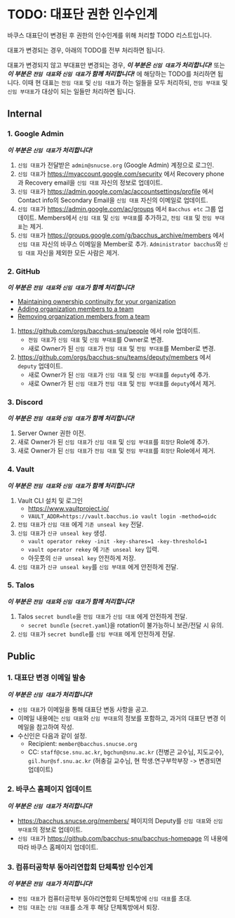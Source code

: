 # TODO: 대표단 권한 인수인계

바쿠스 대표단이 변경된 후 권한의 인수인계를 위해 처리할 TODO 리스트입니다.

대표가 변경되는 경우, 아래의 TODO를 전부 처리하면 됩니다.

대표가 변경되지 않고 부대표만 변경되는 경우, ***이 부분은 `신임 대표`가 처리합니다!*** 또는 ***이 부분은 `전임 대표`와 `신임 대표`가 함께 처리합니다!*** 에 해당하는 TODO를 처리하면 됩니다. 이때 현 대표는 `전임 대표` 및 `신임 대표`가 하는 일들을 모두 처리하되, `전임 부대표` 및 `신임 부대표`가 대상이 되는 일들만 처리하면 됩니다.

## Internal

### 1. Google Admin

***이 부분은 `신임 대표`가 처리합니다!***

1. `신임 대표`가 전달받은 `admin@snucse.org` (Google Admin) 계정으로 로그인.
2. `신임 대표`가 <https://myaccount.google.com/security> 에서 Recovery phone과 Recovery email을 `신임 대표` 자신의 정보로 업데이트.
3. `신임 대표`가 <https://admin.google.com/ac/accountsettings/profile> 에서 Contact info의 Secondary Email을 `신임 대표` 자신의 이메일로 업데이트.
4. `신임 대표`가 <https://admin.google.com/ac/groups> 에서 `Bacchus etc` 그룹 업데이트. Members에서 `신임 대표` 및 `신임 부대표`를 추가하고, `전임 대표` 및 `전임 부대표`는 제거.
5. `신임 대표`가 <https://groups.google.com/g/bacchus_archive/members> 에서 `신임 대표` 자신의 바쿠스 이메일을 Member로 추가. `Administrator bacchus`와 `신임 대표` 자신을 제외한 모든 사람은 제거.

### 2. GitHub

***이 부분은 `전임 대표`와 `신임 대표`가 함께 처리합니다!***

- [Maintaining ownership continuity for your organization](https://docs.github.com/en/free-pro-team@latest/github/setting-up-and-managing-organizations-and-teams/maintaining-ownership-continuity-for-your-organization)
- [Adding organization members to a team](https://docs.github.com/en/free-pro-team@latest/github/setting-up-and-managing-organizations-and-teams/adding-organization-members-to-a-team)
- [Removing organization members from a team](https://docs.github.com/en/free-pro-team@latest/github/setting-up-and-managing-organizations-and-teams/removing-organization-members-from-a-team)

1. <https://github.com/orgs/bacchus-snu/people> 에서 role 업데이트.
   - `전임 대표`가 `신임 대표` 및 `신임 부대표`를 Owner로 변경.
   - 새로 Owner가 된 `신임 대표`가 `전임 대표` 및 `전임 부대표`를 Member로 변경.
2. <https://github.com/orgs/bacchus-snu/teams/deputy/members> 에서 `deputy` 업데이트.
   - 새로 Owner가 된 `신임 대표`가 `신임 대표` 및 `신임 부대표`를 `deputy`에 추가.
   - 새로 Owner가 된 `신임 대표`가 `전임 대표` 및 `전임 부대표`를 `deputy`에서 제거.

### 3. Discord

***이 부분은 `전임 대표`와 `신임 대표`가 함께 처리합니다!***

1. Server Owner 권한 이전.
2. 새로 Owner가 된 `신임 대표`가 `신임 대표` 및 `신임 부대표`를 `회장단` Role에
   추가.
3. 새로 Owner가 된 `신임 대표`가 `전임 대표` 및 `전임 부대표`를 `회장단`
   Role에서 제거.

### 4. Vault

***이 부분은 `전임 대표`와 `신임 대표`가 함께 처리합니다!***

1. Vault CLI 설치 및 로그인
   - <https://www.vaultproject.io/>
   - `VAULT_ADDR=https://vault.bacchus.io vault login -method=oidc`
2. `전임 대표`가 `신임 대표`  에게 `기존 unseal key` 전달.
3. `신임 대표`가 `신규 unseal key` 생성.
   - `vault operator rekey -init -key-shares=1 -key-threshold=1`
   - `vault operator rekey` 에 `기존 unseal key` 입력.
   - 아웃풋의 `신규 unseal key` 안전하게 저장.
4. `신임 대표`가 `신규 unseal key`를 `신임 부대표` 에게 안전하게 전달.

### 5. Talos

***이 부분은 `전임 대표`와 `신임 대표`가 함께 처리합니다!***

1. Talos `secret bundle`을 `전임 대표`가 `신임 대표` 에게 안전하게 전달.
   - `secret bundle` (`secret.yaml`)을 rotation이 불가능하니 보관/전달 시 유의.
2. `신임 대표`가 `secret bundle`를 `신임 부대표` 에게 안전하게 전달.

## Public

### 1. 대표단 변경 이메일 발송

***이 부분은 `신임 대표`가 처리합니다!***

- `신임 대표`가 이메일을 통해 대표단 변동 사항을 공고.
- 이메일 내용에는 `신임 대표`와 `신임 부대표`의 정보를 포함하고, 과거의 대표단 변경 이메일을 참고하여 작성.
- 수신인은 다음과 같이 설정.
   - Recipient: `member@bacchus.snucse.org`
   - CC: `staff@cse.snu.ac.kr`, `bgchun@snu.ac.kr` (전병곤 교수님, 지도교수), `gil.hur@sf.snu.ac.kr` (허충길 교수님, 현 학생.연구부학부장 -> 변경되면 업데이트)

### 2. 바쿠스 홈페이지 업데이트

***이 부분은 `신임 대표`가 처리합니다!***

- <https://bacchus.snucse.org/members/> 페이지의 Deputy를 `신임 대표`와 `신임 부대표`의 정보로 업데이트.
- `신임 대표`가 <https://github.com/bacchus-snu/bacchus-homepage> 의 내용에 따라 바쿠스 홈페이지 업데이트.

### 3. 컴퓨터공학부 동아리연합회 단체톡방 인수인계

***이 부분은 `전임 대표`가 처리합니다!***

- `전임 대표`가 컴퓨터공학부 동아리연합회 단체톡방에 `신임 대표`를 초대.
- `전임 대표`는 `신임 대표`를 소개 후 해당 단체톡방에서 퇴장.
